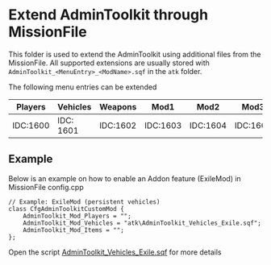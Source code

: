 # Extend AdminToolkit through MissionFile

This folder is used to extend the AdminToolkit using additional files from the MissionFile.
All supported extensions are usually stored with `AdminToolkit_<MenuEntry>_<ModName>.sqf` in the `atk` folder.

The following menu entries can be extended

| Players  | Vehicles  | Weapons   | Mod1     | Mod2     | Mod3     |
| -------  | --------- | --------  | ----     | ----     | ----     |
| IDC:1600 | IDC: 1601 | IDC:1602  | IDC:1603 | IDC:1604 | IDC:1605 |

## Example

Below is an example on how to enable an Addon feature (ExileMod) in MissionFile config.cpp

```
// Example: ExileMod (persistent vehicles)
class CfgAdminToolkitCustomMod {
    AdminToolkit_Mod_Players = "";
    AdminToolkit_Mod_Vehicles = "atk\AdminToolkit_Vehicles_Exile.sqf";
    AdminToolkit_Mod_Items = "";
};
```

Open the script <a href="atk/AdminToolkit_Vehicles_Exile.sqf">AdminToolkit_Vehicles_Exile.sqf</a> for more details
